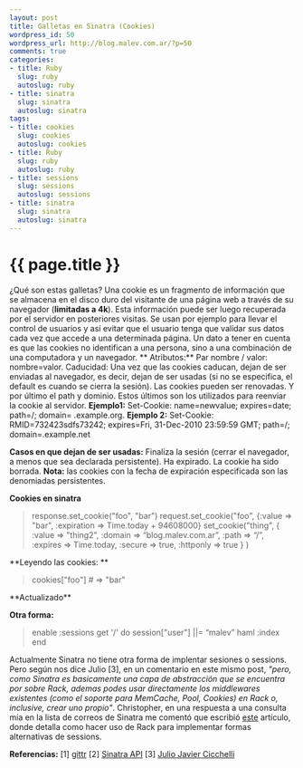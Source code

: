 ```yaml
--- 
layout: post
title: Galletas en Sinatra (Cookies)
wordpress_id: 50
wordpress_url: http://blog.malev.com.ar/?p=50
comments: true
categories: 
- title: Ruby
  slug: ruby
  autoslug: ruby
- title: sinatra
  slug: sinatra
  autoslug: sinatra
tags: 
- title: cookies
  slug: cookies
  autoslug: cookies
- title: Ruby
  slug: ruby
  autoslug: ruby
- title: sessions
  slug: sessions
  autoslug: sessions
- title: sinatra
  slug: sinatra
  autoslug: sinatra
---
```

{{ page.title }}
================
¿Qué son estas galletas? Una cookie es un fragmento de información que se almacena en el disco duro del visitante de una página web a través de su navegador (**limitadas a 4k**). Esta información puede ser luego recuperada por el servidor en posteriores visitas.
Se usan por ejemplo para llevar el control de usuarios y así evitar que el usuario tenga que validar sus datos cada vez que accede a una determinada página. Un dato a tener en cuenta es que las cookies no identifican a una persona, sino a una combinación de una computadora y un navegador.
**
Atributos:**
Par nombre / valor: nombre=valor. Caducidad: Una vez que las cookies caducan, dejan de ser enviadas al navegador, es decir, dejan de ser usadas (si no se especifica, el default es cuando se cierra la sesión). Las cookies pueden ser renovadas. Y por último el path y dominio. Estos últimos son los utilizados para reenviar la cookie al servidor.
**Ejemplo1:**
Set-Cookie: name=newvalue; expires=date; path=/; domain= .example.org.
**Ejemplo 2:**
Set-Cookie: RMID=732423sdfs73242; expires=Fri, 31-Dec-2010 23:59:59 GMT; path=/; domain=.example.net

**Casos en que dejan de ser usadas:**
Finaliza la sesión (cerrar el navegador, a menos que sea declarada persistente). Ha expirado. La cookie ha sido borrada.
**Nota:** las cookies con la fecha de expiración especificada son las denomiadas persistentes.

**Cookies en sinatra**
<blockquote>response.set_cookie("foo", "bar")
request.set_cookie("foo", {:value => "bar", :expiration => Time.today + 94608000}
set_cookie("thing", { :value => "thing2",
                      :domain => “blog.malev.com.ar”,
                      :path => “/”,
                      :expires => Time.today,
                      :secure => true,
                      :httponly => true } )</blockquote>
**Leyendo las cookies: **
<blockquote>cookies["foo"] # => "bar"</blockquote>
**Actualizado**

**Otra forma:**
<blockquote>enable :sessions
get '/' do
  session["user"] ||= “malev”
  haml :index
end</blockquote>

Actualmente Sinatra no tiene otra forma de implentar sesiones o sessions. Pero según nos dice Julio [3], en un comentario en este mismo post, _"pero, como Sinatra es basicamente una capa de abstracción que se encuentra por sobre Rack, ademas podes usar directamente los middlewares existentes (como el soporte para MemCache, Pool, Cookies) en Rack o, inclusive, crear uno propio"_. Christopher, en una respuesta a una consulta mía en la lista de correos de Sinatra me comentó que escribió [este](http://www.gittr.com/index.php/archive/using-alternate-session-stores-with-sinatra/) artículo, donde detalla como hacer uso de Rack para implementar formas alternativas de sessions.

**Referencias:**
[1] [gittr](http://www.gittr.com/index.php/archive/sinatra-cookie-handling-in-0-9-4/)
[2] [Sinatra API](http://www.sinatrarb.com/api/index.html)
[3]  [Julio Javier Cicchelli](http://rubylearning.com/blog/2009/09/30/cookie-based-sessions-in-sinatra/comment-page-1/#comment-119528)
